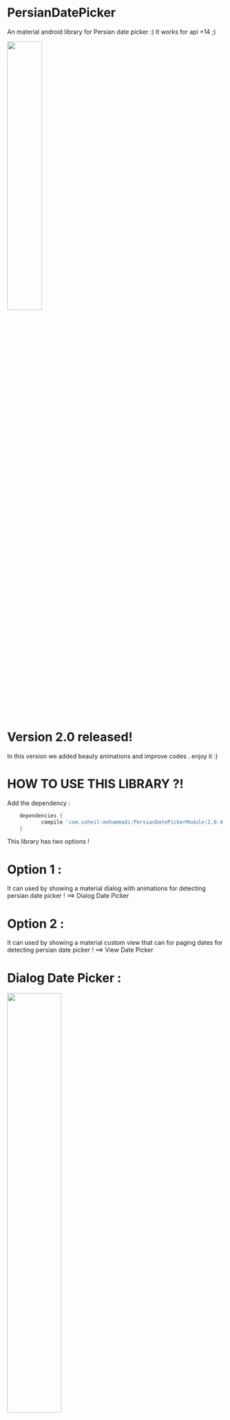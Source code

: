# PersianDatePicker
An material android library  for Persian date picker :)
It works for api +14 ;) 

<img src="https://github.com/soheil-mohammadi/PersianDatePicker/blob/master/intro_lib.gif" width="40%"/> 

# Version 2.0 released!

In this version we added beauty animations and improve codes . enjoy it :) 


# HOW TO USE THIS LIBRARY ?!
Add the dependency :
```gradle
	dependencies {
	       compile 'com.soheil-mohammadi:PersianDatePickerModule:2.0.4'
	}

```
This library has two options ! 

# Option 1 :
It can used by showing a material dialog with animations for detecting persian date picker ! ==> Dialog Date Picker


# Option 2 :
It can used by showing a material custom view that can for paging dates for detecting persian date picker !  ==> View Date Picker

# Dialog Date Picker :

<img src="https://github.com/soheil-mohammadi/PersianDatePicker/blob/master/DialogDatePicker.png" width="50%" />
<img src="https://github.com/soheil-mohammadi/PersianDatePicker/blob/master/Screen%20Shot%202018-08-19%20at%2010.39.10.png" width="50%" />
In the xml layout  file :

```xml
<LinearLayout android:layout_width="match_parent"
    xmlns:tools="http://schemas.android.com/tools"
    xmlns:app="http://schemas.android.com/apk/res-auto"
    android:layout_height="match_parent"
    tools:context="com.picker.date.persian.parisa.soheil.persiandatepicker.MainActivity"
    xmlns:android="http://schemas.android.com/apk/res/android">


    <TextView
        android:id="@+id/txt_show_dialog"
        android:layout_width="match_parent"
        android:layout_height="match_parent"
        style="@style/TextAppearance.Design.Hint"
        android:text="show me dialog !"
        android:gravity="center"/>


</LinearLayout>

```

In the MainActivity.java file :


```java
public class MainActivity extends AppCompatActivity implements  DayClickListenerPersianDatePicker{

    @Override
    protected void onCreate(Bundle savedInstanceState) {
        super.onCreate(savedInstanceState);
        setContentView(R.layout.activity_main);
         TextView txt_show_dialog =  findViewById(R.id.txt_show_dialog);
         txt_show_dialog.setOnClickListener(new View.OnClickListener() {
            @Override
            public void onClick(View v) {
                 DatePickerPersian datePickerPersian = DatePickerPersian.get_instance();
                datePickerPersian.show_Dialog(this ,DatePickerPersian.TRANSALATE_ANIM , null  , 0 ,R.color.colorPrimary, this);
            }
        });
    }

    @Override
    public void on_click(int year, int month, int day) {
        Toast.makeText(this, year + "/" + month +"/" + day , Toast.LENGTH_SHORT).show();
    }
}

```


In the above we first define a simple TextView for showing dialog date picker with onClickListener . so in the MainActivity.java in onclick event of TextView  we init dialog date picker then call show_dialog method for this !



<b>show_dialog method </b>  :

<b>param 1</b> : this needs an context . <br>
<b>param 2</b> : it need an style for dialog . you can use predefine style in date picker persian :) . so you will have two options : 1- DatePickerPersian.TRANSALATE_ANIM  --  2- DatePickerPersian.ROTATE_ANIM
This styles have beauty animtions for your dialog :)  <br>
<b>param 3</b>: it needs a Typeface font for customing dialog font . if you set it to null it will use default typeface :)  <br>
<b>param 4</b>: it needs an custom color for header background of your dialog . if you set it to zero it will use default color :)  <br>
<b>param 5</b> : it needs an custom color for month texts background of your dialog . if you set it to zero it will use default color :)  <br>
<b>param 6</b>: it needs a listener for when user detect a specific date . we do it with implemention of activity from DayClickListenerPersianDatePicker then pass this activity to method ! you must implement on_click method . this pass year , month and day of that user selected it !  <br>
  
  
  # View Date Picker :
  
  <img src="https://github.com/soheil-mohammadi/PersianDatePicker/blob/master/ViewDatePicker.png" width="50%" />
    <img src="https://github.com/soheil-mohammadi/PersianDatePicker/blob/master/Screen%20Shot%202018-08-19%20at%2010.40.15.png" width="50%" />
In the xml layout  file :

```xml
<LinearLayout android:layout_width="match_parent"
    xmlns:tools="http://schemas.android.com/tools"
    xmlns:app="http://schemas.android.com/apk/res-auto"
    android:id="@+id/linear"
    android:orientation="vertical"
    android:layout_height="wrap_content"
    app:layout_behavior="@string/appbar_scrolling_view_behavior"
    tools:context="com.picker.date.persian.parisa.soheil.persiandatepicker.MainActivity"
    xmlns:android="http://schemas.android.com/apk/res/android">


    <com.picker.date.persian.parisa.soheil.persiandatepicker.DatePickerPersianView
        android:id="@+id/date_picker_persian"
        android:layout_width="match_parent"
        android:layout_height="match_parent"/>

</LinearLayout>

```

In the MainActivity.java file :


```java
public class MainActivity extends AppCompatActivity implements  DayClickListenerPersianDatePicker{


    @Override
    protected void onCreate(Bundle savedInstanceState) {
        super.onCreate(savedInstanceState);
        setContentView(R.layout.activity_main);
        DatePickerPersianView date_picker_persian = (DatePickerPersianView) findViewById(R.id.date_picker_persian);
        date_picker_persian.set_support_fragmentManager(getSupportFragmentManager());
    }


    @Override
    public void on_click(int year, int month, int day) {
        Toast.makeText(this, year + "/" + month +"/" + day , Toast.LENGTH_SHORT).show();
    }
}

```


In the above we define a  DatePickerPersianView  for showing  View date picker in xml layout file  . so in the MainActivity.java in onCreate method we init  it then call set_support_fragmentManager method . it needs a FragmentManager!
Then we needs a listener for when user detect a specific date . we do it with implemention of activity from DayClickListenerPersianDatePicker! this pass year , month and day of that user selected it !  <br>

-------------------------------------------------------------------------------------
##Contact :
You can send your comments for improve this library to me ;) 
Email : mad4r20@gmail.com </br>
Telegram : <a href="https://t.me/p_soheil_mohammadi_p">Soheil Mohammadi</a> </br>

-------------------------------------------------------------------------------------
Good Luck :)
